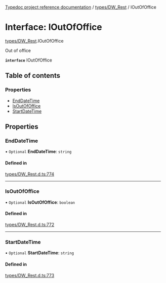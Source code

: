 [Typedoc project reference documentation](../README.md) / [types/DW_Rest](../modules/types_dw_rest.md) / IOutOfOffice

# Interface: IOutOfOffice

[types/DW_Rest](../modules/types_dw_rest.md).IOutOfOffice

Out of office

**`interface`** IOutOfOffice

## Table of contents

### Properties

- [EndDateTime](types_dw_rest.ioutofoffice.md#enddatetime)
- [IsOutOfOffice](types_dw_rest.ioutofoffice.md#isoutofoffice)
- [StartDateTime](types_dw_rest.ioutofoffice.md#startdatetime)

## Properties

### EndDateTime

• `Optional` **EndDateTime**: `string`

#### Defined in

[types/DW_Rest.d.ts:774](https://github.com/DocuWare/REST-Sample-TS/blob/828b3d4/src/types/DW_Rest.d.ts#L774)

___

### IsOutOfOffice

• `Optional` **IsOutOfOffice**: `boolean`

#### Defined in

[types/DW_Rest.d.ts:772](https://github.com/DocuWare/REST-Sample-TS/blob/828b3d4/src/types/DW_Rest.d.ts#L772)

___

### StartDateTime

• `Optional` **StartDateTime**: `string`

#### Defined in

[types/DW_Rest.d.ts:773](https://github.com/DocuWare/REST-Sample-TS/blob/828b3d4/src/types/DW_Rest.d.ts#L773)
